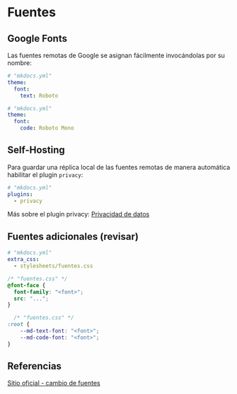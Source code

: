 

# Fuentes




## Google Fonts


Las fuentes remotas de Google se asignan fácilmente invocándolas por su nombre:


``` yaml title="Fuentes de Google - texto y enlaces"
# "mkdocs.yml"
theme:
  font:
    text: Roboto
```

``` yaml title="Fuentes de Google - bloques de código"
# "mkdocs.yml"
theme:
  font:
    code: Roboto Mono
```



## Self-Hosting

Para guardar una réplica local de las fuentes remotas de manera automática habilitar el plugin `privacy`:

``` yaml title="Self-Hosting de fuentes"
# "mkdocs.yml"
plugins:
  - privacy
```


Más sobre el plugin privacy: [Privacidad de datos](privacidad_datos.md#plugin-privacy)     




## Fuentes adicionales (revisar)


``` yaml title="Fuentes adicionales  - Habilitación"
# "mkdocs.yml"
extra_css:
  - stylesheets/fuentes.css
```


```css  title="Fuentes adicionales- Agregado"
/* "fuentes.css" */
@font-face {
  font-family: "<font>";
  src: "...";
}
```


```css  title="Fuentes adicionales - Uso"
  /* "fuentes.css" */
:root {
    --md-text-font: "<font>"; 
    --md-code-font: "<font>";
}
```



## Referencias


[Sitio oficial - cambio de fuentes](https://squidfunk.github.io/mkdocs-material/setup/changing-the-fonts/#additional-fonts-regular-font)